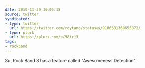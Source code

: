 ```yaml
---
date: 2010-11-29 10:06:18
source: twitter
syndicated:
- type: twitter
  url: https://twitter.com/roytang/statuses/9186381368655872/
- type: plurk
  url: https://plurk.com/p/98irj3
tags:
- rockband
---
```


So, Rock Band 3 has a feature called "Awesomeness Detection"